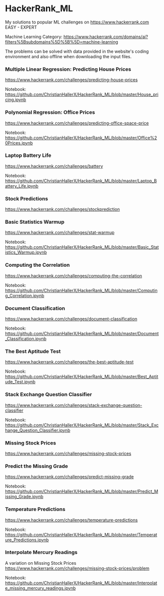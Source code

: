 # HackerRank_ML
My solutions to popular ML challenges on https://www.hackerrank.com EASY - EXPERT

Machine Learning Category:
https://www.hackerrank.com/domains/ai?filters%5Bsubdomains%5D%5B%5D=machine-learning

The problems can be solved with data provided in the website's coding environment and also offline when downloading the input files.


### Multiple Linear Regression: Predicting House Prices
https://www.hackerrank.com/challenges/predicting-house-prices

Notebook: https://github.com/ChristianHallerX/HackerRank_ML/blob/master/House_pricing.ipynb



### Polynomial Regression: Office Prices
https://www.hackerrank.com/challenges/predicting-office-space-price

Notebook: https://github.com/ChristianHallerX/HackerRank_ML/blob/master/Office%20Prices.ipynb



### Laptop Battery Life
https://www.hackerrank.com/challenges/battery

Notebook: https://github.com/ChristianHallerX/HackerRank_ML/blob/master/Laptop_Battery_Life.ipynb



### Stock Predictions
https://www.hackerrank.com/challenges/stockprediction



### Basic Statistics Warmup
https://www.hackerrank.com/challenges/stat-warmup

Notebook: https://github.com/ChristianHallerX/HackerRank_ML/blob/master/Basic_Statistics_Warmup.ipynb



### Computing the Correlation
https://www.hackerrank.com/challenges/computing-the-correlation
 
Notebook: https://github.com/ChristianHallerX/HackerRank_ML/blob/master/Computing_Correlation.ipynb



### Document Classification
https://www.hackerrank.com/challenges/document-classification

Notebook: https://github.com/ChristianHallerX/HackerRank_ML/blob/master/Document_Classification.ipynb



### The Best Aptitude Test
https://www.hackerrank.com/challenges/the-best-aptitude-test

Notebook: https://github.com/ChristianHallerX/HackerRank_ML/blob/master/Best_Aptitude_Test.ipynb



### Stack Exchange Question Classifier
https://www.hackerrank.com/challenges/stack-exchange-question-classifier

Notebook: https://github.com/ChristianHallerX/HackerRank_ML/blob/master/Stack_Exchange_Question_Classifier.ipynb



### Missing Stock Prices
https://www.hackerrank.com/challenges/missing-stock-prices



### Predict the Missing Grade
https://www.hackerrank.com/challenges/predict-missing-grade

Notebook: https://github.com/ChristianHallerX/HackerRank_ML/blob/master/Predict_Missing_Grade.ipynb



### Temperature Predictions
https://www.hackerrank.com/challenges/temperature-predictions

Notebook: https://github.com/ChristianHallerX/HackerRank_ML/blob/master/Temperature_Predictions.ipynb



### Interpolate Mercury Readings
A variation on Missing Stock Prices https://www.hackerrank.com/challenges/missing-stock-prices/problem

Notebook: https://github.com/ChristianHallerX/HackerRank_ML/blob/master/Interpolate_missing_mercury_readings.ipynb